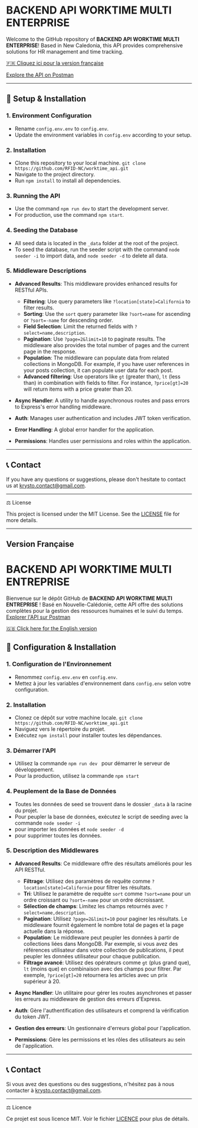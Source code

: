# BACKEND API WORKTIME MULTI ENTERPRISE

Welcome to the GitHub repository of **BACKEND API WORKTIME MULTI ENTERPRISE**! Based in New Caledonia, this API provides comprehensive solutions for HR management and time tracking.

[🇫🇷 Cliquez ici pour la version française](#version-française)

[Explore the API on Postman](https://www.postman.com/cloudy-water-86970/workspace/workshift)

---

## 📌 Setup & Installation

### 1. Environment Configuration

- Rename `config.env.env` to `config.env`.
- Update the environment variables in `config.env` according to your setup.

### 2. Installation

- Clone this repository to your local machine.
  ``` git clone https://github.com/RFID-NC/worktime_api.git ```
- Navigate to the project directory.
- Run `npm install` to install all dependencies.

### 3. Running the API

- Use the command `npm run dev` to start the development server.
- For production, use the command `npm start`.

### 4. Seeding the Database

- All seed data is located in the `_data` folder at the root of the project.
- To seed the database, run the seeder script with the command `node seeder -i` to import data, and `node seeder -d` to delete all data.

### 5. Middleware Descriptions

- **Advanced Results**: This middleware provides enhanced results for RESTful APIs. 
  - **Filtering**: Use query parameters like `?location[state]=California` to filter results.
  - **Sorting**: Use the `sort` query parameter like `?sort=name` for ascending or `?sort=-name` for descending order.
  - **Field Selection**: Limit the returned fields with `?select=name,description`.
  - **Pagination**: Use `?page=2&limit=10` to paginate results. The middleware also provides the total number of pages and the current page in the response.
  - **Population**: The middleware can populate data from related collections in MongoDB. For example, if you have user references in your posts collection, it can populate user data for each post.
  - **Advanced filtering**: Use operators like `gt` (greater than), `lt` (less than) in combination with fields to filter. For instance, `?price[gt]=20` will return items with a price greater than 20.
  
- **Async Handler**: A utility to handle asynchronous routes and pass errors to Express's error handling middleware.
- **Auth**: Manages user authentication and includes JWT token verification.
- **Error Handling**: A global error handler for the application.
- **Permissions**: Handles user permissions and roles within the application.

---

## 📞 Contact

If you have any questions or suggestions, please don't hesitate to contact us at 
krysto.contact@gmail.com.

---

⚖️ License

This project is licensed under the MIT License. See the [LICENSE](LINK-TO-LICENSE.md) file for more details.

---

## Version Française

# BACKEND API WORKTIME MULTI ENTREPRISE

Bienvenue sur le dépôt GitHub de **BACKEND API WORKTIME MULTI ENTREPRISE** ! Basé en Nouvelle-Calédonie, cette API offre des solutions complètes pour la gestion des ressources humaines et le suivi du temps.
[Explorer l'API sur Postman](https://www.postman.com/cloudy-water-86970/workspace/workshift)

[🇬🇧 Click here for the English version](#english-version)


## 📌 Configuration & Installation

### 1. Configuration de l'Environnement

- Renommez `config.env.env` en `config.env`.
- Mettez à jour les variables d'environnement dans `config.env` selon votre configuration.

### 2. Installation

- Clonez ce dépôt sur votre machine locale.
    ``` git clone https://github.com/RFID-NC/worktime_api.git ```
- Naviguez vers le répertoire du projet.
- Exécutez `npm install` pour installer toutes les dépendances.

### 3. Démarrer l'API

- Utilisez la commande
  ```npm run dev ```
  pour démarrer le serveur de développement.
- Pour la production, utilisez la commande 
```npm start```

### 4. Peuplement de la Base de Données

- Toutes les données de seed se trouvent dans le dossier `_data` à la racine du projet.
- Pour peupler la base de données, exécutez le script de seeding avec la commande
     ``` node seeder -i ```
-  pour importer les données et 
     ``` node seeder -d ```
-   pour supprimer toutes les données.

### 5. Description des Middlewares

- **Advanced Results**: Ce middleware offre des résultats améliorés pour les API RESTful.
  - **Filtrage**: Utilisez des paramètres de requête comme `?location[state]=Californie` pour filtrer les résultats.
  - **Tri**: Utilisez le paramètre de requête `sort` comme `?sort=name` pour un ordre croissant ou `?sort=-name` pour un ordre décroissant.
  - **Sélection de champs**: Limitez les champs retournés avec `?select=name,description`.
  - **Pagination**: Utilisez `?page=2&limit=10` pour paginer les résultats. Le middleware fournit également le nombre total de pages et la page actuelle dans la réponse.
  - **Population**: Le middleware peut peupler les données à partir de collections liées dans MongoDB. Par exemple, si vous avez des références utilisateur dans votre collection de publications, il peut peupler les données utilisateur pour chaque publication.
  - **Filtrage avancé**: Utilisez des opérateurs comme `gt` (plus grand que), `lt` (moins que) en combinaison avec des champs pour filtrer. Par exemple, `?price[gt]=20` retournera les articles avec un prix supérieur à 20.
  
- **Async Handler**: Un utilitaire pour gérer les routes asynchrones et passer les erreurs au middleware de gestion des erreurs d'Express.
- **Auth**: Gère l'authentification des utilisateurs et comprend la vérification du token JWT.
- **Gestion des erreurs**: Un gestionnaire d'erreurs global pour l'application.
- **Permissions**: Gère les permissions et les rôles des utilisateurs au sein de l'application.

---

## 📞 Contact

Si vous avez des questions ou des suggestions, n'hésitez pas à nous contacter à
 krysto.contact@gmail.com.

---

⚖️ Licence

Ce projet est sous licence MIT. Voir le fichier [LICENCE](LINK-TO-LICENCE.md) pour plus de détails.
